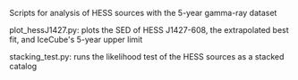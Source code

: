 Scripts for analysis of HESS sources with the 5-year gamma-ray dataset

plot_hessJ1427.py:  plots the SED of HESS J1427-608, the extrapolated best fit,
    and IceCube's 5-year upper limit

stacking_test.py:  runs the likelihood test of the HESS sources as a stacked catalog
